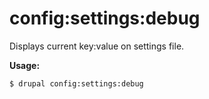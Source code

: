 # config:settings:debug
Displays current key:value on settings file.

**Usage:**
```
$ drupal config:settings:debug
```
